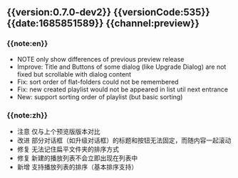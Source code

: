 ## {{version:0.7.0-dev2}} {{versionCode:535}} {{date:1685851589}} {{channel:preview}}

### {{note:en}}
- NOTE   only show differences of previous preview release 
- Improve: Title and Buttons of some dialog (like Upgrade Dialog) are not fixed but scrollable with dialog content
- Fix: sort order of flat-folders could not be remembered 
- Fix: new created playlist would not be appeared in list util next entrance
- New: support sorting order of playlist (but basic sorting)

### {{note:zh}}
- 注意   仅与上个预览版版本对比
- 改进 部分对话框（如升级对话框）的标题和按钮无法固定，而随内容一起滚动
- 修复 无法记住扁平文件夹的排序方式
- 修复 新建的播放列表不会立即出现在列表中
- 新增 支持播放列表的排序（基本排序支持）